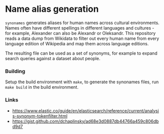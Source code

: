 # Name alias generation

`synonames` generates aliases for human names across cultural environments. Names often
have different spellings in different languages and cultures - for example, Alexander
can also be Alexandr or Oleksandr. This repository reads a data dump from Wikidata to
filter out every human name from every language edition of Wikipedia and map them across
language editions.

The resulting file can be used as a set of synonyms, for example to expand search queries
against a dataset about people.

### Building

Setup the build environment with `make`, to generate the synonames files, run
`make build` in the build environment.

### Links

* https://www.elastic.co/guide/en/elasticsearch/reference/current/analysis-synonym-tokenfilter.html
* https://gist.github.com/dchaplinsky/ad68e3d0887db44766a459c806dbd9d7
